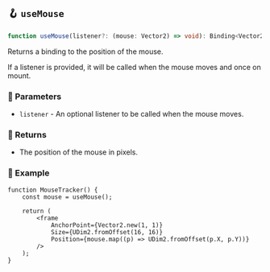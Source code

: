## 🪝 `useMouse`

```ts
function useMouse(listener?: (mouse: Vector2) => void): Binding<Vector2>;
```

Returns a binding to the position of the mouse.

If a listener is provided, it will be called when the mouse moves and once on mount.

### 📕 Parameters

-   `listener` - An optional listener to be called when the mouse moves.

### 📗 Returns

-   The position of the mouse in pixels.

### 📘 Example

```tsx
function MouseTracker() {
	const mouse = useMouse();

	return (
		<frame
			AnchorPoint={Vector2.new(1, 1)}
			Size={UDim2.fromOffset(16, 16)}
			Position={mouse.map((p) => UDim2.fromOffset(p.X, p.Y))}
		/>
	);
}
```
